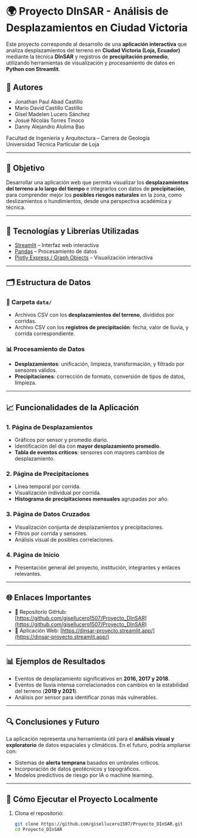 # 🌍 Proyecto DInSAR - Análisis de Desplazamientos en Ciudad Victoria

Este proyecto corresponde al desarrollo de una **aplicación interactiva** que analiza desplazamientos del terreno en **Ciudad Victoria (Loja, Ecuador)** mediante la técnica **DInSAR** y registros de **precipitación promedio**, utilizando herramientas de visualización y procesamiento de datos en **Python con Streamlit**.

## 👥 Autores

- Jonathan Paul Abad Castillo  
- Mario David Castillo Castillo  
- Gisel Madelen Lucero Sánchez  
- Josué Nicolás Torres Tinoco  
- Danny Alejandro Alulima Bao  

Facultad de Ingeniería y Arquitectura – Carrera de Geología  
Universidad Técnica Particular de Loja

---

## 🎯 Objetivo

Desarrollar una aplicación web que permita visualizar los **desplazamientos del terreno a lo largo del tiempo** e integrarlos con datos de **precipitación**, para comprender mejor los **posibles riesgos naturales** en la zona, como deslizamientos o hundimientos, desde una perspectiva académica y técnica.

---

## 🧠 Tecnologías y Librerías Utilizadas

- [Streamlit](https://streamlit.io/) – Interfaz web interactiva
- [Pandas](https://pandas.pydata.org/) – Procesamiento de datos
- [Plotly Express / Graph Objects](https://plotly.com/python/) – Visualización interactiva

---

## 🗂️ Estructura de Datos

### 📁 Carpeta `data/`
- Archivos CSV con los **desplazamientos del terreno**, divididos por corridas.
- Archivo CSV con los **registros de precipitación**: fecha, valor de lluvia, y corrida correspondiente.

### 📊 Procesamiento de Datos
- **Desplazamientos**: unificación, limpieza, transformación, y filtrado por sensores válidos.
- **Precipitaciones**: corrección de formato, conversión de tipos de datos, limpieza.

---

## 📈 Funcionalidades de la Aplicación

### 1. Página de **Desplazamientos**
- Gráficos por sensor y promedio diario.
- Identificación del día con **mayor desplazamiento promedio**.
- **Tabla de eventos críticos**: sensores con mayores cambios de desplazamiento.

### 2. Página de **Precipitaciones**
- Línea temporal por corrida.
- Visualización individual por corrida.
- **Histograma de precipitaciones mensuales** agrupadas por año.

### 3. Página de **Datos Cruzados**
- Visualización conjunta de desplazamientos y precipitaciones.
- Filtros por corrida y sensores.
- Análisis visual de posibles correlaciones.

### 4. Página de **Inicio**
- Presentación general del proyecto, institución, integrantes y enlaces relevantes.

---

## 🌐 Enlaces Importantes

- 🔗 Repositorio GitHub: [https://github.com/gisellucero1507/Proyecto_DInSAR](https://github.com/gisellucero1507/Proyecto_DInSAR)
- 🚀 Aplicación Web: [https://dinsar-proyecto.streamlit.app/](https://dinsar-proyecto.streamlit.app/)

---

## 📊 Ejemplos de Resultados

- Eventos de desplazamiento significativos en **2016, 2017 y 2018**.
- Eventos de lluvia intensa correlacionados con cambios en la estabilidad del terreno (**2019 y 2021**).
- Análisis por sensor para identificar zonas más vulnerables.

---

## 🔍 Conclusiones y Futuro

La aplicación representa una herramienta útil para el **análisis visual y exploratorio** de datos espaciales y climáticos. En el futuro, podría ampliarse con:

- Sistemas de **alerta temprana** basados en umbrales críticos.
- Incorporación de datos geotécnicos y topográficos.
- Modelos predictivos de riesgo por IA o machine learning.

---

## 🏁 Cómo Ejecutar el Proyecto Localmente

1. Clona el repositorio:
   ```bash
   git clone https://github.com/gisellucero1507/Proyecto_DInSAR.git
   cd Proyecto_DInSAR
